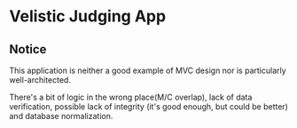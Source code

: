 # Velistic Judging App

## Notice

This application is neither a good example of MVC design nor is particularly well-architected.

There's a bit of logic in the wrong place(M/C overlap), lack of data verification, possible lack of
integrity (it's good enough, but could be better) and database normalization.


